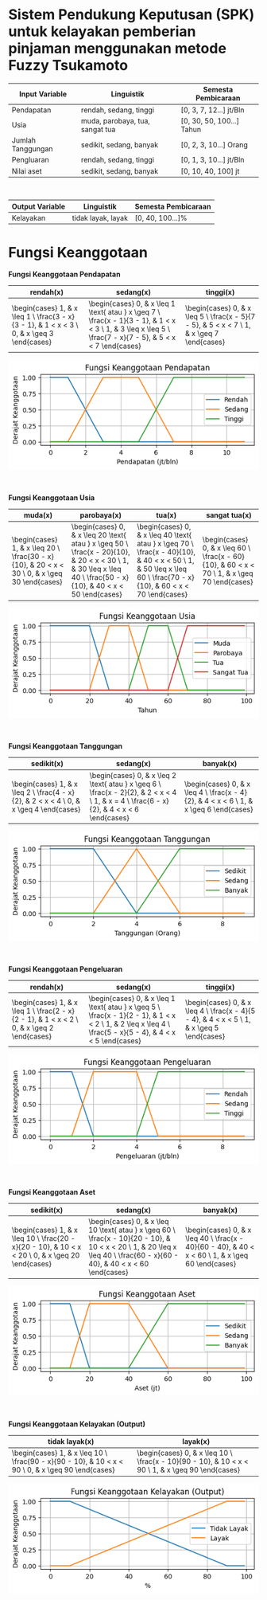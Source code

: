 # Sistem Pendukung Keputusan (SPK) untuk kelayakan pemberian pinjaman menggunakan metode Fuzzy Tsukamoto

| Input Variable    | Linguistik                      | Semesta Pembicaraan       |
| ----------------- | ------------------------------- | ------------------------- |
| Pendapatan        | rendah, sedang, tinggi          | [0, 3, 7, 12...] jt/Bln   |
| Usia              | muda, parobaya, tua, sangat tua | [0, 30, 50, 100...] Tahun |
| Jumlah Tanggungan | sedikit, sedang, banyak         | [0, 2, 3, 10...] Orang    |
| Pengluaran        | rendah, sedang, tinggi          | [0, 1, 3, 10...] jt/Bln   |
| Nilai aset        | sedikit, sedang, banyak         | [0, 10, 40, 100] jt       |

<br>

| Output Variable | Linguistik         | Semesta Pembicaraan |
| --------------- | ------------------ | ------------------- |
| Kelayakan       | tidak layak, layak | [0, 40, 100...]%    |

# Fungsi Keanggotaan

<b>Fungsi Keanggotaan Pendapatan</b>

| rendah(x)                                                                                    | sedang(x)                                                                                                                                                      | tinggi(x)                                                                                    |
| -------------------------------------------------------------------------------------------- | -------------------------------------------------------------------------------------------------------------------------------------------------------------- | -------------------------------------------------------------------------------------------- |
| \begin{cases} 1, & x \leq 1 \\ \frac{3 - x}{3 - 1}, & 1 < x < 3 \\ 0, & x \geq 3 \end{cases} | \begin{cases} 0, & x \leq 1 \text{ atau } x \geq 7 \\ \frac{x - 1}{3 - 1}, & 1 < x < 3 \\ 1, & 3 \leq x \leq 5 \\ \frac{7 - x}{7 - 5}, & 5 < x < 7 \end{cases} | \begin{cases} 0, & x \leq 5 \\ \frac{x - 5}{7 - 5}, & 5 < x < 7 \\ 1, & x \geq 7 \end{cases} |

![pendapatan](resources/membership-functions/pendapatan.png)

<br>

<b>Fungsi Keanggotaan Usia</b>

| muda(x)                                                                                        | parobaya(x)                                                                                                                                                        | tua(x)                                                                                                                                                             | sangat tua(x)                                                                                  |
| ---------------------------------------------------------------------------------------------- | ------------------------------------------------------------------------------------------------------------------------------------------------------------------ | ------------------------------------------------------------------------------------------------------------------------------------------------------------------ | ---------------------------------------------------------------------------------------------- |
| \begin{cases} 1, & x \leq 20 \\ \frac{30 - x}{10}, & 20 < x < 30 \\ 0, & x \geq 30 \end{cases} | \begin{cases} 0, & x \leq 20 \text{ atau } x \geq 50 \\ \frac{x - 20}{10}, & 20 < x < 30 \\ 1, & 30 \leq x \leq 40 \\ \frac{50 - x}{10}, & 40 < x < 50 \end{cases} | \begin{cases} 0, & x \leq 40 \text{ atau } x \geq 70 \\ \frac{x - 40}{10}, & 40 < x < 50 \\ 1, & 50 \leq x \leq 60 \\ \frac{70 - x}{10}, & 60 < x < 70 \end{cases} | \begin{cases} 0, & x \leq 60 \\ \frac{x - 60}{10}, & 60 < x < 70 \\ 1, & x \geq 70 \end{cases} |

![usia](resources/membership-functions/usia.png)

<br>

<b>Fungsi Keanggotaan Tanggungan</b>

| sedikit(x)                                                                               | sedang(x)                                                                                                                                    | banyak(x)                                                                                |
| ---------------------------------------------------------------------------------------- | -------------------------------------------------------------------------------------------------------------------------------------------- | ---------------------------------------------------------------------------------------- |
| \begin{cases} 1, & x \leq 2 \\ \frac{4 - x}{2}, & 2 < x < 4 \\ 0, & x \geq 4 \end{cases} | \begin{cases} 0, & x \leq 2 \text{ atau } x \geq 6 \\ \frac{x - 2}{2}, & 2 < x < 4 \\ 1, & x = 4 \\ \frac{6 - x}{2}, & 4 < x < 6 \end{cases} | \begin{cases} 0, & x \leq 4 \\ \frac{x - 4}{2}, & 4 < x < 6 \\ 1, & x \geq 6 \end{cases} |

![tanggungan](resources/membership-functions/tanggungan.png)

<br>

<b>Fungsi Keanggotaan Pengeluaran</b>

| rendah(x)                                                                                    | sedang(x)                                                                                                                                                      | tinggi(x)                                                                                    |
| -------------------------------------------------------------------------------------------- | -------------------------------------------------------------------------------------------------------------------------------------------------------------- | -------------------------------------------------------------------------------------------- |
| \begin{cases} 1, & x \leq 1 \\ \frac{2 - x}{2 - 1}, & 1 < x < 2 \\ 0, & x \geq 2 \end{cases} | \begin{cases} 0, & x \leq 1 \text{ atau } x \geq 5 \\ \frac{x - 1}{2 - 1}, & 1 < x < 2 \\ 1, & 2 \leq x \leq 4 \\ \frac{5 - x}{5 - 4}, & 4 < x < 5 \end{cases} | \begin{cases} 0, & x \leq 4 \\ \frac{x - 4}{5 - 4}, & 4 < x < 5 \\ 1, & x \geq 5 \end{cases} |

![pengeluaran](resources/membership-functions/pengeluaran.png)

<br>

<b>Fungsi Keanggotaan Aset</b>

| sedikit(x)                                                                                          | sedang(x)                                                                                                                                                                    | banyak(x)                                                                                           |
| --------------------------------------------------------------------------------------------------- | ---------------------------------------------------------------------------------------------------------------------------------------------------------------------------- | --------------------------------------------------------------------------------------------------- |
| \begin{cases} 1, & x \leq 10 \\ \frac{20 - x}{20 - 10}, & 10 < x < 20 \\ 0, & x \geq 20 \end{cases} | \begin{cases} 0, & x \leq 10 \text{ atau } x \geq 60 \\ \frac{x - 10}{20 - 10}, & 10 < x < 20 \\ 1, & 20 \leq x \leq 40 \\ \frac{60 - x}{60 - 40}, & 40 < x < 60 \end{cases} | \begin{cases} 0, & x \leq 40 \\ \frac{x - 40}{60 - 40}, & 40 < x < 60 \\ 1, & x \geq 60 \end{cases} |

![aset](resources/membership-functions/aset.png)

<br>

<b>Fungsi Keanggotaan Kelayakan (Output)</b>

| tidak layak(x)                                                                                      | layak(x)                                                                                            |
| --------------------------------------------------------------------------------------------------- | --------------------------------------------------------------------------------------------------- |
| \begin{cases} 1, & x \leq 10 \\ \frac{90 - x}{90 - 10}, & 10 < x < 90 \\ 0, & x \geq 90 \end{cases} | \begin{cases} 0, & x \leq 10 \\ \frac{x - 10}{90 - 10}, & 10 < x < 90 \\ 1, & x \geq 90 \end{cases} |

![kelayakan](resources/membership-functions/kelayakan.png)

<br>
